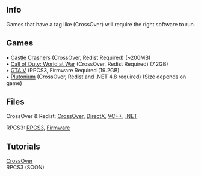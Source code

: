 ## Info

Games that have a tag like (CrossOver) will require the right software to run.

## Games

• [Castle Crashers](https://nzody.herokuapp.com/?link=aHR0cHM6Ly93d3cubWVkaWFmaXJlLmNvbS9maWxlL3ZjZHdxd3ZpY3BmdnJscC9DYXN0bGUuQ3Jhc2hlcnMudjIuOC56aXAvZmlsZQ%3D%3D) (CrossOver, Redist Required) (~200MB)<br>
• [Call of Duty: World at War](https://www.mediafire.com/file/zofhbuaq7quqgnw/Call+of+Duty+World+at+War+ALL+DLC.zip/file) (CrossOver, Redist Required) (7.2GB)<br>
• [GTA V](https://archive.org/details/grand-theft-auto-v-playstation-3) (RPCS3, Firmware Required (19.2GB)<br>
• [Plutonium](https://download-server.pxzlz.repl.co/plutonium) (CrossOver, Redist and .NET 4.8 required) (Size depends on game)


## Files

CrossOver & Redist:
[CrossOver](https://nzody.herokuapp.com/service/hvtrs8%2F-mgdka%2Ccmdgwgateps%2Ccmm-pwb-cpoqsmvgr-czmcc-dgmm%2Farmsqotep-02%2C0%2C1%2Czkp), [DirectX](https://www.mediafire.com/file/yqy0rvrz8yu48yw/directx_Jun2010_redist.exe/file), [VC++](https://www.techpowerup.com/download/visual-c-redistributable-runtime-package-all-in-one/), [.NET](https://download.visualstudio.microsoft.com/download/pr/7afca223-55d2-470a-8edc-6a1739ae3252/abd170b4b0ec15ad0222a809b761a036/ndp48-x86-x64-allos-enu.exe)

RPCS3:
[RPCS3](https://download-server.pxzlz.repl.co/rpcs3), [Firmware](https://download-server.pxzlz.repl.co/ps3firmware)

## Tutorials

[CrossOver](https://video-streamer.pxzlz.repl.co/)<br>
RPCS3 (SOON)
